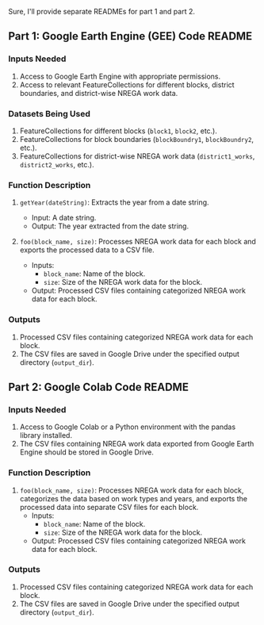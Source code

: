 Sure, I'll provide separate READMEs for part 1 and part 2.

## Part 1: Google Earth Engine (GEE) Code README

### Inputs Needed
1. Access to Google Earth Engine with appropriate permissions.
2. Access to relevant FeatureCollections for different blocks, district boundaries, and district-wise NREGA work data.

### Datasets Being Used
1. FeatureCollections for different blocks (`block1`, `block2`, etc.).
2. FeatureCollections for block boundaries (`blockBoundry1`, `blockBoundry2`, etc.).
3. FeatureCollections for district-wise NREGA work data (`district1_works`, `district2_works`, etc.).

### Function Description
1. `getYear(dateString)`: Extracts the year from a date string.
   - Input: A date string.
   - Output: The year extracted from the date string.

2. `foo(block_name, size)`: Processes NREGA work data for each block and exports the processed data to a CSV file.
   - Inputs:
     - `block_name`: Name of the block.
     - `size`: Size of the NREGA work data for the block.
   - Output: Processed CSV files containing categorized NREGA work data for each block.

### Outputs
1. Processed CSV files containing categorized NREGA work data for each block.
2. The CSV files are saved in Google Drive under the specified output directory (`output_dir`).

## Part 2: Google Colab Code README

### Inputs Needed
1. Access to Google Colab or a Python environment with the pandas library installed.
2. The CSV files containing NREGA work data exported from Google Earth Engine should be stored in Google Drive.

### Function Description
1. `foo(block_name, size)`: Processes NREGA work data for each block, categorizes the data based on work types and years, and exports the processed data into separate CSV files for each block.
   - Inputs:
     - `block_name`: Name of the block.
     - `size`: Size of the NREGA work data for the block.
   - Output: Processed CSV files containing categorized NREGA work data for each block.

### Outputs
1. Processed CSV files containing categorized NREGA work data for each block.
2. The CSV files are saved in Google Drive under the specified output directory (`output_dir`).